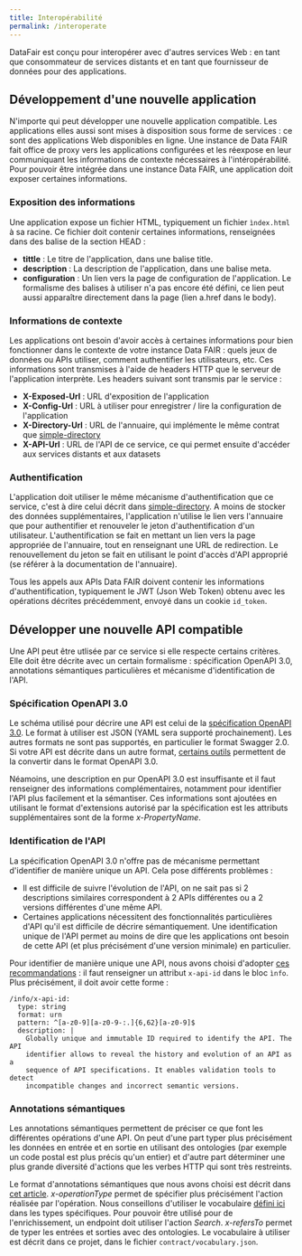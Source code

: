 ```yaml
---
title: Interopérabilité
permalink: /interoperate
---
```


DataFair est conçu pour interopérer avec d'autres services Web : en tant que consommateur de services distants et en tant que fournisseur de données pour des applications.

## Développement d'une nouvelle application

N'importe qui peut développer une nouvelle application compatible. Les applications elles aussi sont mises à disposition sous forme de services : ce sont des applications Web disponibles en ligne. Une instance de Data FAIR fait office de proxy vers les applications configurées et les réexpose en leur communiquant les informations de contexte nécessaires à l'intéropérabilité. Pour pouvoir être intégrée dans une instance Data FAIR, une application doit exposer certaines informations.

### Exposition des informations

Une application expose un fichier HTML, typiquement un fichier `ìndex.html` à sa racine. Ce fichier doit contenir certaines informations, renseignées dans des balise de la section HEAD :
 * **tittle** : Le titre de l'application, dans une balise title.
 * **description** : La description de l'application, dans une balise meta.
 * **configuration** : Un lien vers la page de configuration de l'application. Le formalisme des balises à utiliser n'a pas encore été défini, ce lien peut aussi apparaître directement dans la page (lien a.href dans le body).

### Informations de contexte

Les applications ont besoin d'avoir accès à certaines informations pour bien fonctionner dans le contexte de votre instance Data FAIR : quels jeux de données ou APIs utiliser, comment authentifier les utilisateurs, etc. Ces informations sont transmises à l'aide de headers HTTP que le serveur de l'application interprète. Les headers suivant sont transmis par le service :
 * **X-Exposed-Url** : URL d'exposition de l'application
 * **X-Config-Url** : URL à utiliser pour enregistrer / lire la configuration de l'application
 * **X-Directory-Url** : URL de l'annuaire, qui implémente le même contrat que [simple-directory](https://github.com/koumoul-dev/simple-directory)
 * **X-API-Url** : URL de l'API de ce service, ce qui permet ensuite d'accéder aux services distants et aux datasets

### Authentification

L'application doit utiliser le même mécanisme d'authentification que ce service, c'est à dire celui décrit dans [simple-directory](https://github.com/koumoul-dev/simple-directory). A moins de stocker des données supplémentaires, l'application n'utilise le lien vers l'annuaire que pour authentifier et renouveler le jeton d'authentification d'un utilisateur. L'authentification se fait en mettant un lien vers la page appropriée de l'annuaire, tout en renseignant une URL de redirection. Le renouvellement du jeton se fait en utilisant le point d'accès d'API approprié (se référer à la documentation de l'annuaire).

Tous les appels aux APIs Data FAIR doivent contenir les informations d'authentification, typiquement le JWT (Json Web Token) obtenu avec les opérations décrites précédemment, envoyé dans un cookie `id_token`.

## Développer une nouvelle API compatible

Une API peut être utlisée par ce service si elle respecte certains critères. Elle doit être décrite avec un certain formalisme : spécification OpenAPI 3.0, annotations sémantiques particulières et mécanisme d'identification de l'API.

### Spécification OpenAPI 3.0

Le schéma utilisé pour décrire une API est celui de la [spécification OpenAPI 3.0](https://github.com/OAI/OpenAPI-Specification/blob/master/versions/3.0.0.md). Le format à utiliser est JSON (YAML sera supporté prochainement). Les autres formats ne sont pas supportés, en particulier le format Swagger 2.0. Si votre API est décrite dans un autre format, [certains outils](https://github.com/Mermade/awesome-openapi3) permettent de la convertir dans le format OpenAPI 3.0.

Néamoins, une description en pur OpenAPI 3.0 est insuffisante et il faut renseigner des informations complémentaires, notamment pour identifier l'API plus facilement et la sémantiser. Ces informations sont ajoutées en utilisant le format d'extensions autorisé par la spécification est les attributs supplémentaires sont de la forme *x-PropertyName*.

### Identification de l'API

La spécification OpenAPI 3.0 n'offre pas de mécanisme permettant d'identifier de manière unique un API. Cela pose différents problèmes :
 * Il est difficile de suivre l'évolution de l'API, on ne sait pas si 2 descriptions similaires correspondent à 2 APIs différentes ou a 2 versions différentes d'une même API.
 * Certaines applications nécessitent des fonctionnalités particulières d'API qu'il est difficile de décrire sémantiquement. Une identification unique de l'API permet au moins de dire que les applications ont besoin de cette API (et plus précisément d'une version minimale) en particulier.

Pour identifier de manière unique une API, nous avons choisi d'adopter [ces recommandations](https://github.com/zalando/restful-api-guidelines/blob/master/chapters/compatibility.adoc) : il faut renseigner un attribut `x-api-id` dans le bloc `ìnfo`. Plus précisément, il doit avoir cette forme :

```
/info/x-api-id:
  type: string
  format: urn
  pattern: ^[a-z0-9][a-z0-9-:.]{6,62}[a-z0-9]$
  description: |
    Globally unique and immutable ID required to identify the API. The API
    identifier allows to reveal the history and evolution of an API as a
    sequence of API specifications. It enables validation tools to detect
    incompatible changes and incorrect semantic versions.
```

### Annotations sémantiques

Les annotations sémantiques permettent de préciser ce que font les différentes opérations d'une API. On peut d'une part typer plus précisément les données en entrée et en sortie en utilisant des ontologies (par exemple un code postal est plus précis qu'un entier) et d'autre part déterminer une plus grande diversité d'actions que les verbes HTTP qui sont très restreints.

Le format d'annotations sémantiques que nous avons choisi est décrit dans [cet article](http://www.intelligence.tuc.gr/~petrakis/publications/SOAS4.pdf). *x-operationType* permet de spécifier plus précisément l'action réalisée par l'opération. Nous conseillons d'utiliser le vocabulaire [défini ici](http://schema.org/Action) dans les types spécifiques. Pour pouvoir être utilisé pour de l'enrichissement, un endpoint doit utiliser l'action *Search*. *x-refersTo* permet de typer les entrées et sorties avec des ontologies. Le vocabulaire à utiliser est décrit dans ce projet, dans le fichier `contract/vocabulary.json`.
